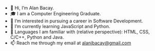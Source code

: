 - 👋 Hi, I’m Alan Bacay.
- 🎓 I am a Computer Engineering Graduate.
- 👀 I’m interested in pursuing a career in Software Development.
- 🌱 I’m currently learning JavaScript and Python.
- 🧠 Languages I am familiar with (relative perspective): HTML, CSS, C/C++, Python and Java.
- 📫 Reach me through my email at alanjbacay@gmail.com

<!---
alanbacay02/alanbacay02 is a ✨ special ✨ repository because its `README.md` (this file) appears on your GitHub profile.
You can click the Preview link to take a look at your changes.
--->
